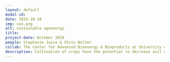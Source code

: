 ```yaml
---
layout: default
modal-id:
date: 2019-10-10
img: sus.png
alt: sustainable agoenergy
title: 
project-date: October 2019
people: Stephanie Juice & Chris Walter
collab: The Center for Advanced Bioenergy & Bioproducts at University of Illinois
description: Cultivation of crops have the potential to decrease soil carbon storage. And bioenergy crops are no different. Our projects uses coupled plant and microbial models to project how growing crops for biofuels impacts soil carbon, and whether the carbon benefit of biofuel burning will be offset by its agricultural impact.
---
```



